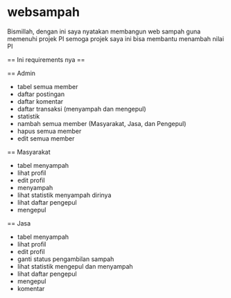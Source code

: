 # websampah

Bismillah, dengan ini saya nyatakan membangun web sampah guna memenuhi projek PI
semoga projek saya ini bisa membantu menambah nilai PI

== Ini requirements nya ==

== Admin
- tabel semua member
- daftar postingan
- daftar komentar
- daftar transaksi (menyampah dan mengepul)
- statistik
- nambah semua member (Masyarakat, Jasa, dan Pengepul)
- hapus semua member
- edit semua member

== Masyarakat
- tabel menyampah
- lihat profil
- edit profil
- menyampah
- lihat statistik menyampah dirinya
- lihat daftar pengepul
- mengepul

== Jasa
- tabel menyampah
- lihat profil
- edit profil
- ganti status pengambilan sampah
- lihat statistik mengepul dan menyampah
- lihat daftar pengepul
- mengepul
- komentar